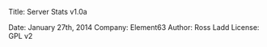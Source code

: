 
Title: Server Stats v1.0a

Date: January 27th, 2014
Company: Element63
Author: Ross Ladd
License: GPL v2


